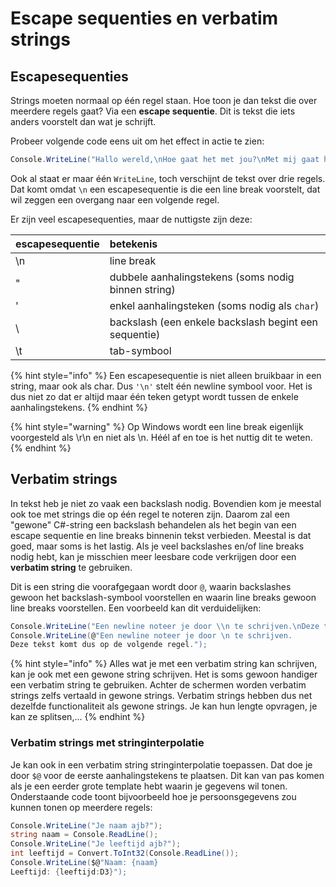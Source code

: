 # Escape sequenties en verbatim strings

## Escapesequenties

Strings moeten normaal op één regel staan. Hoe toon je dan tekst die over meerdere regels gaat? Via een **escape sequentie**. Dit is tekst die iets anders voorstelt dan wat je schrijft.

Probeer volgende code eens uit om het effect in actie te zien:

```csharp
Console.WriteLine("Hallo wereld,\nHoe gaat het met jou?\nMet mij gaat het goed.")
```

Ook al staat er maar één `WriteLine`, toch verschijnt de tekst over drie regels. Dat komt omdat `\n` een escapesequentie is die een line break voorstelt, dat wil zeggen een overgang naar een volgende regel.

Er zijn veel escapesequenties, maar de nuttigste zijn deze:

| escapesequentie | betekenis |
| :--- | :--- |
| \n | line break |
| \" | dubbele aanhalingstekens \(soms nodig binnen string\) |
| \' | enkel aanhalingsteken \(soms nodig als `char`\) |
| \\ | backslash \(een enkele backslash begint een sequentie\) |
| \t | tab-symbool |

{% hint style="info" %}
Een escapesequentie is niet alleen bruikbaar in een string, maar ook als char. Dus `'\n'` stelt één newline symbool voor. Het is dus niet zo dat er altijd maar één teken getypt wordt tussen de enkele aanhalingstekens.
{% endhint %}

{% hint style="warning" %}
Op Windows wordt een line break eigenlijk voorgesteld als \r\n en niet als \n. Héél af en toe is het nuttig dit te weten.
{% endhint %}

## Verbatim strings

In tekst heb je niet zo vaak een backslash nodig. Bovendien kom je meestal ook toe met strings die op één regel te noteren zijn. Daarom zal een "gewone" C\#-string een backslash behandelen als het begin van een escape sequentie en line breaks binnenin tekst verbieden. Meestal is dat goed, maar soms is het lastig. Als je veel backslashes en/of line breaks nodig hebt, kan je misschien meer leesbare code verkrijgen door een **verbatim string** te gebruiken.

Dit is een string die voorafgegaan wordt door `@`, waarin backslashes gewoon het backslash-symbool voorstellen en waarin line breaks gewoon line breaks voorstellen. Een voorbeeld kan dit verduidelijken:

```csharp
Console.WriteLine("Een newline noteer je door \\n te schrijven.\nDeze tekst komt dus op de volgende regel.");
Console.WriteLine(@"Een newline noteer je door \n te schrijven.
Deze tekst komt dus op de volgende regel.");
```

{% hint style="info" %}
Alles wat je met een verbatim string kan schrijven, kan je ook met een gewone string schrijven. Het is soms gewoon handiger een verbatim string te gebruiken. Achter de schermen worden verbatim strings zelfs vertaald in gewone strings. Verbatim strings hebben dus net dezelfde functionaliteit als gewone strings. Je kan hun lengte opvragen, je kan ze splitsen,...
{% endhint %}

### Verbatim strings met stringinterpolatie

Je kan ook in een verbatim string stringinterpolatie toepassen. Dat doe je door `$@` voor de eerste aanhalingstekens te plaatsen. Dit kan van pas komen als je een eerder grote template hebt waarin je gegevens wil tonen. Onderstaande code toont bijvoorbeeld hoe je persoonsgegevens zou kunnen tonen op meerdere regels:

```csharp
Console.WriteLine("Je naam ajb?");
string naam = Console.ReadLine();
Console.WriteLine("Je leeftijd ajb?");
int leeftijd = Convert.ToInt32(Console.ReadLine());
Console.WriteLine($@"Naam: {naam}
Leeftijd: {leeftijd:D3}");
```

